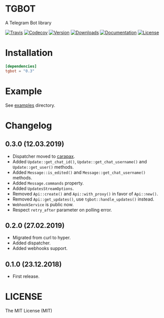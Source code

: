 # TGBOT

A Telegram Bot library

[![Travis](https://img.shields.io/travis/tg-rs/tgbot.svg?style=flat-square)](https://travis-ci.org/tg-rs/tgbot)
[![Codecov](https://img.shields.io/codecov/c/github/tg-rs/tgbot.svg?style=flat-square)](https://codecov.io/gh/tg-rs/tgbot)
[![Version](https://img.shields.io/crates/v/tgbot.svg?style=flat-square)](https://crates.io/crates/tgbot)
[![Downloads](https://img.shields.io/crates/d/tgbot.svg?style=flat-square)](https://crates.io/crates/tgbot)
[![Documentation](https://img.shields.io/badge/docs-API-brightgreen.svg?style=flat-square)](https://docs.rs/tgbot/)
[![License](https://img.shields.io/crates/l/tgbot.svg?style=flat-square)](./LICENSE)

# Installation

```toml
[dependencies]
tgbot = "0.3"
```

# Example

See [examples](https://github.com/tg-rs/tgbot/tree/0.3.0/examples) directory.

# Changelog

## 0.3.0 (12.03.2019)

- Dispatcher moved to [carapax](https://github.com/tg-rs/carapax).
- Added `Update::get_chat_id()`, `Update::get_chat_username()` and `Update::get_user()` methods.
- Added `Message::is_edited()` and `Message::get_chat_username()` methods.
- Added `Message.commands` property.
- Added `UpdatesStreamOptions`.
- Removed `Api::create()` and `Api::with_proxy()` in favor of `Api::new()`.
- Removed `Api::get_updates()`, use `tgbot::handle_updates()` instead.
- `WebhookService` is public now.
- Respect `retry_after` parameter on polling error.

## 0.2.0 (27.02.2019)

- Migrated from curl to hyper.
- Added dispatcher.
- Added webhooks support.

## 0.1.0 (23.12.2018)

- First release.

# LICENSE

The MIT License (MIT)
